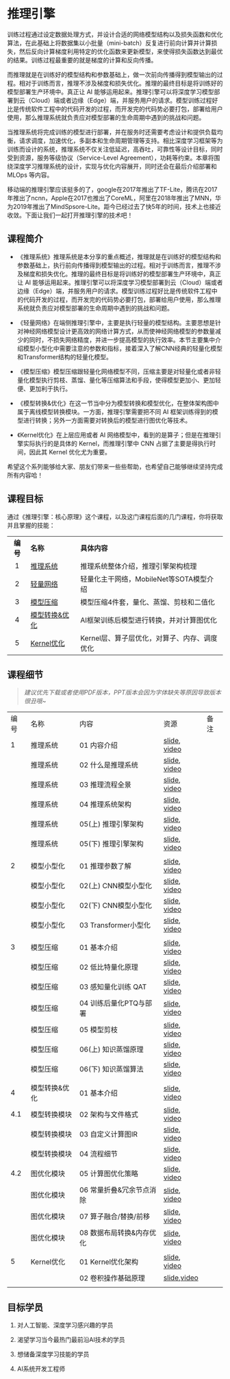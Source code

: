 # 推理引擎

训练过程通过设定数据处理方式，并设计合适的网络模型结构以及损失函数和优化算法，在此基础上将数据集以小批量（mini-batch）反复进行前向计算并计算损失，然后反向计算梯度利用特定的优化函数来更新模型，来使得损失函数达到最优的结果。训练过程最重要的就是梯度的计算和反向传播。

而推理就是在训练好的模型结构和参数基础上，做一次前向传播得到模型输出的过程。相对于训练而言，推理不涉及梯度和损失优化。推理的最终目标是将训练好的模型部署生产环境中。真正让 AI 能够运用起来。推理引擎可以将深度学习模型部署到云（Cloud）端或者边缘（Edge）端，并服务用户的请求。模型训练过程好比是传统软件工程中的代码开发的过程，而开发完的代码势必要打包，部署给用户使用，那么推理系统就负责应对模型部署的生命周期中遇到的挑战和问题。

当推理系统将完成训练的模型进行部署，并在服务时还需要考虑设计和提供负载均衡，请求调度，加速优化，多副本和生命周期管理等支持。相比深度学习框架等为训练而设计的系统，推理系统不仅关注低延迟，高吞吐，可靠性等设计目标，同时受到资源，服务等级协议（Service-Level Agreement），功耗等约束。本章将围绕深度学习推理系统的设计，实现与优化内容展开，同时还会在最后介绍部署和 MLOps 等内容。

移动端的推理引擎应该挺多的了，google在2017年推出了TF-Lite，腾讯在2017年推出了ncnn，Apple在2017也推出了CoreML，阿里在2018年推出了MNN，华为2019年推出了MindSpsore-Lite。距今已经过去了快5年的时间，技术上也接近收敛。下面让我们一起打开推理引擎的技术吧！

## 课程简介

- 《推理系统》推理系统是本分享的重点概述，推理就是在训练好的模型结构和参数基础上，执行前向传播得到模型输出的过程。相对于训练而言，推理不涉及梯度和损失优化。推理的最终目标是将训练好的模型部署生产环境中，真正让 AI 能够运用起来。推理引擎可以将深度学习模型部署到云（Cloud）端或者边缘（Edge）端，并服务用户的请求。模型训练过程好比是传统软件工程中的代码开发的过程，而开发完的代码势必要打包，部署给用户使用，那么推理系统就负责应对模型部署的生命周期中遇到的挑战和问题。

- 《轻量网络》在端侧推理引擎中，主要是执行轻量的模型结构。主要思想是针对神经网络模型设计更高效的网络计算方式，从而使神经网络模型的参数量减少的同时，不损失网络精度，并进一步提高模型的执行效率。本节主要集中介绍模型小型化中需要注意的参数和指标，接着深入了解CNN经典的轻量化模型和Transformer结构的轻量化模型。

- 《模型压缩》模型压缩跟轻量化网络模型不同，压缩主要是对轻量化或者非轻量化模型执行剪枝、蒸馏、量化等压缩算法和手段，使得模型更加小、更加轻便、更加利于执行。

- 《模型转换&优化》在这一节当中分为模型转换和模型优化，在整体架构图中属于离线模型转换模块。一方面，推理引擎需要把不同 AI 框架训练得到的模型进行转换；另外一方面需要对转换后的模型进行图优化等技术。

- 《Kernel优化》在上层应用或者 AI 网络模型中，看到的是算子；但是在推理引擎实际执行的是具体的 Kernel，而推理引擎中 CNN 占据了主要是得执行时间，因此其 Kernel 优化尤为重要。

希望这个系列能够给大家、朋友们带来一些些帮助，也希望自己能够继续坚持完成所有内容哈！

## 课程目标

通过《推理引擎：核心原理》这个课程，以及这门课程后面的几门课程，你将获取并且掌握的技能：

|        |                         |                            |
|:------:|:----------------------- |:-------------------------- |
| **编号** | **名称**                  | **具体内容**                   |
| 1      | [推理系统](./Inference/)    | 推理系统整体介绍，推理引擎架构梳理          |
| 2      | [轻量网络](./Mobilenet/)    | 轻量化主干网络，MobileNet等SOTA模型介绍 |
| 3      | [模型压缩](./Slim/)         | 模型压缩4件套，量化、蒸馏、剪枝和二值化       |
| 4      | [模型转换&优化](./Converter/) | AI框架训练后模型进行转换，并对计算图优化      |
| 5      | [Kernel优化](./Kernel/)   | Kernel层、算子层优化，对算子、内存、调度优化  |

## 课程细节

> *建议优先下载或者使用PDF版本，PPT版本会因为字体缺失等原因导致版本很丑哦~*

|     |          |                   |                                                                                                     |     |
| --- | -------- | ----------------- | --------------------------------------------------------------------------------------------------- | --- |
| 编号  | 名称       | 内容                | 资源                                                                                                  | 备注  |
| 1   | 推理系统     | 01 内容介绍           | [slide](./Inference/01.introduction.pdf), [video](https://www.bilibili.com/video/BV1J8411K7pj/)     |     |
|     | 推理系统     | 02 什么是推理系统        | [slide](./Inference/02.constraints.pdf), [video](https://www.bilibili.com/video/BV1nY4y1f7G5/)      |     |
|     | 推理系统     | 03 推理流程全景         | [slide](./Inference/03.workflow.pdf), [video](https://www.bilibili.com/video/BV1M24y1v7rK/)         |     |
|     | 推理系统     | 04 推理系统架构         | [slide](./Inference/04.system.pdf), [video](https://www.bilibili.com/video/BV1Gv4y1i7Tw/)           |     |
|     | 推理系统     | 05(上) 推理引擎架构      | [slide](./Inference/05.inference.pdf), [video](https://www.bilibili.com/video/BV1Mx4y137Er/)        |     |
|     | 推理系统     | 05(下) 推理引擎架构      | [slide](./Inference/06.architecture.pdf), [video](https://www.bilibili.com/video/BV1FG4y1C7Mn/)     |     |
|     |          |                   |                                                                                                     |     |
| 2   | 模型小型化    | 01 推理参数了解         | [slide](./Mobilenet/01.introduction.pdf), [video](https://www.bilibili.com/video/BV1KW4y1G75J/)     |     |
|     | 模型小型化    | 02(上) CNN模型小型化    | [slide](./Mobilenet/02.cnn.pdf), [video](https://www.bilibili.com/video/BV1Y84y1b7xj/)              |     |
|     | 模型小型化    | 02(下) CNN模型小型化    | [slide](./Mobilenet/02.cnn.pdf), [video](https://www.bilibili.com/video/BV1DK411k7qt/)              |     |
|     | 模型小型化    | 03 Transformer小型化 | [slide](./Mobilenet/03.transform.pdf), [video](https://www.bilibili.com/video/BV19d4y1V7ou/)        |     |
|     |          |                   |                                                                                                     |     |
| 3   | 模型压缩     | 01 基本介绍           | [slide](./Slim/01.introduction.pdf), [video](https://www.bilibili.com/video/BV1384y187tL/)          |     |
|     | 模型压缩     | 02 低比特量化原理        | [slide](./Slim/02.quant.pdf), [video](https://www.bilibili.com/video/BV1VD4y1n7AR/)                 |     |
|     | 模型压缩     | 03 感知量化训练 QAT     | [slide](./Slim/03.qat.pdf), [video](https://www.bilibili.com/video/BV1s8411w7b9/)                   |     |
|     | 模型压缩     | 04 训练后量化PTQ与部署    | [slide](./Slim/04.ptq.pdf), [video](https://www.bilibili.com/video/BV1HD4y1n7E1/)                   |     |
|     | 模型压缩     | 05 模型剪枝           | [slide](./Slim/05.pruning.pdf), [video](https://www.bilibili.com/video/BV1y34y1Z7KQ/)               |     |
|     | 模型压缩     | 06(上) 知识蒸馏原理      | [slide](./Slim/06.distillation.pdf), [video](https://www.bilibili.com/video/BV1My4y197Tf/)          |     |
|     | 模型压缩     | 06(下) 知识蒸馏算法      | [slide](./Slim/06.distillation.pdf), [video](https://www.bilibili.com/video/BV1vA411d7MF/)          |     |
|     |          |                   |                                                                                                     |     |
| 4   | 模型转换&优化  | 01 基本介绍           | [slide](./Converter/01.introduction.pdf), [video](https://www.bilibili.com/video/BV1724y1z7ep/)     |     |
| 4.1 | 模型转换模块   | 02 架构与文件格式        | [slide](./Converter/02.converter_princ.pdf), [video](https://www.bilibili.com/video/BV13P4y167sr/)  |     |
|     | 模型转换模块   | 03 自定义计算图IR       | [slide](./Converter/03.converter_ir.pdf), [video](https://www.bilibili.com/video/BV1rx4y177R9/)     |     |
|     | 模型转换模块   | 04 流程细节           | [slide](./Converter/04.converter_detail.pdf), [video](https://www.bilibili.com/video/BV13341197zU/) |     |
| 4.2 | 图优化模块    | 05 计算图优化策略        | [slide](./Converter/05.optimizer.pdf), [video](https://www.bilibili.com/video/BV1g84y1L7tF/)        |     |
|     | 图优化模块    | 06 常量折叠&冗余节点消除    | [slide](./Converter/06.basic.pdf), [video](https://www.bilibili.com/video/BV1fA411r7hr/)            |     |
|     | 图优化模块    | 07 算子融合/替换/前移     | [slide](./Converter/06.basic.pdf), [video](https://www.bilibili.com/video/BV1Qj411T7Ef/)            |     |
|     | 图优化模块    | 08 数据布局转换&内存优化    | [slide](./Converter/07.extend.pdf), [video](https://www.bilibili.com/video/BV1Ae4y1N7u7/)           |     |
|     |          |                   |                                                                                                     |     |
| 5   | Kernel优化 | 01 Kernel优化架构     | [slide](./Kernel/01.introduction.pdf), [video](https://www.bilibili.com/video/BV1Ze4y1c7Bb/)        |     |
|     |          | 02 卷积操作基础原理       | [slide](./Kernel/02.conv.pdf),[video](https://www.bilibili.com/video/BV1No4y1e7KX/)                 |     |
|     |          |                   |                                                                                                     |     |

## 目标学员

1. 对人工智能、深度学习感兴趣的学员

2. 渴望学习当今最热门最前沿AI技术的学员

3. 想储备深度学习技能的学员

4. AI系统开发工程师